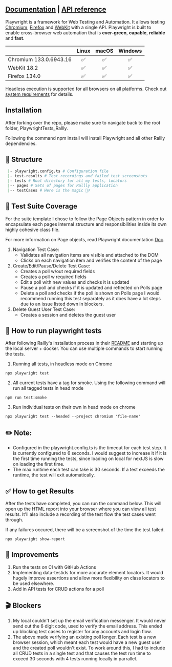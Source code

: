## [Documentation](https://playwright.dev) | [API reference](https://playwright.dev/docs/api/class-playwright)

Playwright is a framework for Web Testing and Automation. It allows testing [Chromium](https://www.chromium.org/Home), [Firefox](https://www.mozilla.org/en-US/firefox/new/) and [WebKit](https://webkit.org/) with a single API. Playwright is built to enable cross-browser web automation that is **ever-green**, **capable**, **reliable** and **fast**.

|                                                                      |       Linux        |       macOS        |      Windows       |
| :------------------------------------------------------------------- | :----------------: | :----------------: | :----------------: |
| Chromium <!-- GEN:chromium-version -->133.0.6943.16<!-- GEN:stop --> | :white_check_mark: | :white_check_mark: | :white_check_mark: |
| WebKit <!-- GEN:webkit-version -->18.2<!-- GEN:stop -->              | :white_check_mark: | :white_check_mark: | :white_check_mark: |
| Firefox <!-- GEN:firefox-version -->134.0<!-- GEN:stop -->           | :white_check_mark: | :white_check_mark: | :white_check_mark: |

Headless execution is supported for all browsers on all platforms. Check out [system requirements](https://playwright.dev/docs/intro#system-requirements) for details.

## Installation

After forking over the repo, please make sure to navigate back to the root folder, PlaywrightTests_Rallly.

Following the command npm install will install Playwright and all other Rallly dependencies.

## 📁 Structure

```sh
 |- playwright.config.ts # Configuration file
 |- test-results # Test recordings and failed test screenshots
 |- tests # Root directory for all my tests, locators
 |-- pages # Sets of pages for Rallly application
 |-- testCases # Here is the magic 🧙‍♂️
```

## 📜 Test Suite Coverage

For the suite template I chose to follow the Page Objects pattern in order to encapsulate each pages internal structure and responsibilities inside its own highly cohesive class file.

For more information on Page objects, read Playwright documentation [Doc](https://playwright.dev/docs/pom).

1. Navigation Test Case:
   - Validates all navigation items are visible and attached to the DOM
   - Clicks on each navigation item and verifies the content of the page
2. Create/Edit/Pause/Delete Test Case:
   - Creates a poll w/out required fields
   - Creates a poll w required fields
   - Edit a poll with new values and checks it is updated
   - Pause a poll and checks if it is updated and reflected on Polls page
   - Delete a poll and checks if the poll is shown on Polls page
     I would recommend running this test separately as it does have a lot steps due to an issue listed down in blockers.
3. Delete Guest User Test Case:
   - Creates a session and deletes the guest user

## 🧰 How to run playwright tests

After following Rallly's installation process in their [README](../README.md) and starting up the local server + docker. You can use multiple commands to start running the tests.

1. Running all tests, in headless mode on Chrome

```
npx playwright test
```

2. All current tests have a tag for smoke. Using the following command will run all tagged tests in head mode

```
npm run test:smoke
```

3. Run individual tests on their own in head mode on chrome

```
npx playwright test --headed --project chromium 'file-name'
```

## :pencil2: Note:

- Configured in the playwright.config.ts is the timeout for each test step. It is currently configured to 6 seconds. I would suggest to increase it if it is the first time running the tests, since loading on local for nextJS is slow on loading the first time.
- The max runtime each test can take is 30 seconds. If a test exceeds the runtime, the test will exit automatically.

## ✅ How to get Results

After the tests have completed, you can run the command below. This will open up the HTML report into your browser where you can view all test results. It'll also include a recording of the test flow the test cases went through.

If any failures occured, there will be a screenshot of the time the test failed.

```
npx playwright show-report
```

## 🔨 Improvements

1. Run the tests on CI with GitHub Actions
2. Implementing data-testids for more accurate element locators. It would hugely improve assertions and allow more flexibility on class locators to be used elsewhere.
3. Add in API tests for CRUD actions for a poll

## 🎬 Blockers

1. My local couldn't set up the email verification messenger. It would never send out the 6 digit code, used to verify the email address. This ended up blocking test cases to register for any accounts and login flow.
2. The above made verifying an existing poll longer. Each test is a new browser session, which meant each test would have a new guest user and the created poll wouldn't exist. To work around this, I had to include all CRUD tests in a single test and that causes the test run time to exceed 30 seconds with 4 tests running locally in parrallel.
